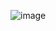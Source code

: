 ![image](https://github.com/npuopa/snake-game-console/assets/121727867/e7a00fa6-e95a-4039-933c-1c254de9f96c)
